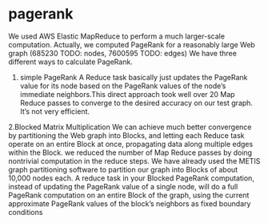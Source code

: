 # pagerank
We used AWS Elastic MapReduce to perform a much larger-scale computation. Actually, we computed PageRank for a reasonably 
large Web graph (685230 TODO: nodes, 7600595 TODO: edges) 
We have three different ways to calculate PageRank. 

1. simple PageRank 
A Reduce task basically just updates the PageRank value for its node based on the PageRank values of the node’s immediate 
neighbors.This direct approach took well over 20 Map Reduce passes to converge to the desired accuracy on our test graph.
It’s not very efficient. 

2.Blocked Matrix Multiplication
We can achieve much better convergence by partitioning the Web graph into Blocks, and letting each Reduce task operate on 
an entire Block at once, propagating data along multiple edges within the Block. we reduced the number of Map Reduce passes 
by doing nontrivial computation in the reduce steps. We have already used the METIS graph partitioning software to partition 
our graph into Blocks of about 10,000 nodes each. A reduce task in your Blocked PageRank computation, instead of updating the
PageRank value of a single node, will do a full PageRank computation on an entire Block of the graph, using the current 
approximate PageRank values of the block’s neighbors as fixed boundary conditions

